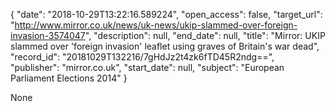 {
  "date": "2018-10-29T13:22:16.589224", 
  "open_access": false, 
  "target_url": "http://www.mirror.co.uk/news/uk-news/ukip-slammed-over-foreign-invasion-3574047", 
  "description": null, 
  "end_date": null, 
  "title": "Mirror: UKIP slammed over 'foreign invasion' leaflet using graves of Britain's war dead", 
  "record_id": "20181029T132216/7gHdJz2t4zk6fTD45R2ndg==", 
  "publisher": "mirror.co.uk", 
  "start_date": null, 
  "subject": "European Parliament Elections 2014"
}

None